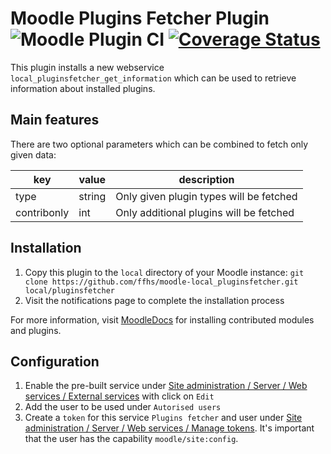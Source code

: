 # Moodle Plugins Fetcher Plugin ![Moodle Plugin CI](https://github.com/ffhs/moodle-local_pluginsfetcher/workflows/Moodle%20Plugin%20CI/badge.svg) [![Coverage Status](https://coveralls.io/repos/github/ffhs/moodle-local_pluginsfetcher/badge.svg?branch=main)](https://coveralls.io/github/ffhs/moodle-local_pluginsfetcher?branch=main)

This plugin installs a new webservice `local_pluginsfetcher_get_information` which can be used to retrieve information about installed plugins.

## Main features

There are two optional parameters which can be combined to fetch only given data:

| key         | value  | description                             |
|-------------|--------|-----------------------------------------|
| type        | string | Only given plugin types will be fetched |
| contribonly | int    | Only additional plugins will be fetched |

## Installation
1. Copy this plugin to the `local` directory of your Moodle instance: `git clone https://github.com/ffhs/moodle-local_pluginsfetcher.git local/pluginsfetcher`
2. Visit the notifications page to complete the installation process

For more information, visit [MoodleDocs](https://docs.moodle.org/311/en/Installing_plugins#Installing_manually_at_the_server) for installing contributed modules and plugins.

## Configuration
1. Enable the pre-built service under [Site administration / Server / Web services / External services](https://FQDN/admin/settings.php?section=externalservices) with click on `Edit`
2. Add the user to be used under `Autorised users`
3. Create a `token` for this service `Plugins fetcher` and user under [Site administration / Server / Web services / Manage tokens](https://FQDN/admin/webservice/tokens.php?action=create). It's important that the user has the capability `moodle/site:config`.
